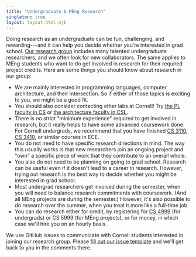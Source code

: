 ```yaml
---
title: "Undergraduate & MEng Research"
singleton: true
layout: layout.html.njk
---
```

Doing research as an undergraduate can be fun, challenging, and rewarding---and it can help you decide whether you're interested in grad school.
[Our research group][capra] includes many talented undergraduate researchers, and we often look for new collaborators.
The same applies to MEng students who want to do get involved in research for their required project credits.
Here are some things you should know about research in our group:

* We are mainly interested in programming languages, computer architecture, and their intersection. So if either of those topics is exciting to you, we might be a good fit.
* You should also consider contacting other labs at Cornell! Try [the PL faculty in CS][pl] or [the architecture faculty in CSL][csl].
* There is no strict "minimum experience" required to get involved in research, but it really helps to have some advanced coursework done. For Cornell undergrads, we recommend that you have finished [CS 3110][], [CS 3410][], or similar courses in ECE.
* You do not need to have specific research directions in mind. The way this usually works is that new researchers join an ongoing project and "own" a specific piece of work that they contribute to an overall whole.
* You also do not need to be planning on going to grad school. Research can be useful even if it doesn't lead to a career in research. However, trying out research is the best way to decide whether you might be interested in grad school.
* Most undergrad researchers get involved during the semester, when you will need to balance research commitments with coursework. (And all MEng projects are during the semester.) However, it's also possible to do research over the summer, when you treat it more like a full-time job.
* You can do research either for credit, by registering for [CS 4999][] (for undergrads) or CS 5999 (for MEng projects), or for money, in which case we'll hire you on an hourly basis.

We use GitHub issues to communicate with Cornell students interested in joining our research group.
Please [fill out our issue template][issue] and we'll get back to you in the comments there.

[capra]: /
[CS 3110]: http://www.cs.cornell.edu/courses/cs3110/
[CS 3410]: http://www.cs.cornell.edu/courses/cs3410/
[CS 4999]: https://www.cs.cornell.edu/undergrad/uresch/registeringforcs4999
[pl]: https://www.cs.cornell.edu/research/lang
[csl]: https://www.csl.cornell.edu/faculty/
[issue]: https://github.com/cucapra/undergrad-research/issues/new?template=undergrad-research.md&title=%5BFull+name%5D

